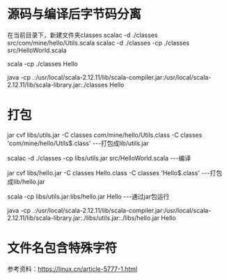 源码与编译后字节码分离
===================
在当前目录下，新建文件夹classes
scalac -d ./classes src/com/mine/hello/Utils.scala
scalac -d ./classes -cp ./classes src/HelloWorld.scala

scala -cp ./classes Hello

java -cp .:/usr/local/scala-2.12.11/lib/scala-compiler.jar:/usr/local/scala-2.12.11/lib/scala-library.jar:./classes Hello


打包
===

jar cvf libs/utils.jar -C classes com/mine/hello/Utils.class -C classes 'com/mine/hello/Utils$.class'
---打包成lib/utils.jar

scalac -d ./classes -cp libs/utils.jar src/HelloWorld.scala
---编译

jar cvf libs/hello.jar -C classes Hello.class -C classes 'Hello$.class'
---打包成lib/hello.jar

scala -cp libs/utils.jar:libs/hello.jar Hello
---通过jar包运行

java -cp .:/usr/local/scala-2.12.11/lib/scala-compiler.jar:/usr/local/scala-2.12.11/lib/scala-library.jar:./libs/utils.jar:./libs/hello.jar Hello

文件名包含特殊字符
===============
参考资料：https://linux.cn/article-5777-1.html
